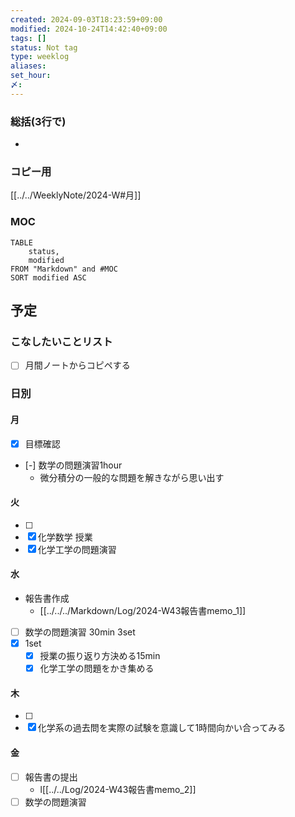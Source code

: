 ```yaml
---
created: 2024-09-03T18:23:59+09:00
modified: 2024-10-24T14:42:40+09:00
tags: []
status: Not tag
type: weeklog
aliases: 
set_hour: 
〆: 
---
```

### 総括(3行で)
- 

### コピー用
[[../../WeeklyNote/2024-W#月]]
### MOC
```dataview
TABLE
	status,
	modified
FROM "Markdown" and #MOC
SORT modified ASC
```


## 予定
### こなしたいことリスト
- [ ] 月間ノートからコピペする
### 日別
#### 月
- [x] 目標確認
- [-] 数学の問題演習1hour
	- 微分積分の一般的な問題を解きながら思い出す
#### 火
- [ ] 
- [x] 化学数学 授業
- [x] 化学工学の問題演習
#### 水
- 報告書作成
	- [[../../../Markdown/Log/2024-W43報告書memo_1]]
- [ ] 数学の問題演習 30min 3set
- [x] 1set
	- [x] 授業の振り返り方決める15min
	- [x] 化学工学の問題をかき集める
#### 木
- [ ] 
- [x] 化学系の過去問を実際の試験を意識して1時間向かい合ってみる
#### 金
- [ ] 報告書の提出
	- l[[../../Log/2024-W43報告書memo_2]]
- [ ] 数学の問題演習

### 